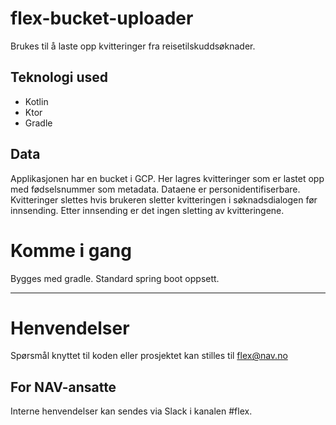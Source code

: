 # flex-bucket-uploader
Brukes til å laste opp kvitteringer fra reisetilskuddsøknader.

## Teknologi used
* Kotlin
* Ktor
* Gradle

## Data
Applikasjonen har en bucket i GCP.
Her lagres kvitteringer som er lastet opp med fødselsnummer som metadata. 
Dataene er personidentifiserbare.
Kvitteringer slettes hvis brukeren sletter kvitteringen i søknadsdialogen før innsending.
Etter innsending er det ingen sletting av kvitteringene. 


# Komme i gang

Bygges med gradle. Standard spring boot oppsett.

---

# Henvendelser

Spørsmål knyttet til koden eller prosjektet kan stilles til flex@nav.no

## For NAV-ansatte

Interne henvendelser kan sendes via Slack i kanalen #flex.
